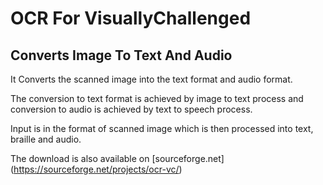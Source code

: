 # OCR For VisuallyChallenged
## Converts Image To Text And Audio

It Converts the scanned image into the text format and audio format.

The conversion to text format is achieved by image to text process and conversion to audio is achieved by text to speech process.

Input is in the format of scanned image which is then processed into text, braille and audio.

The download is also available on [sourceforge.net] (https://sourceforge.net/projects/ocr-vc/)
